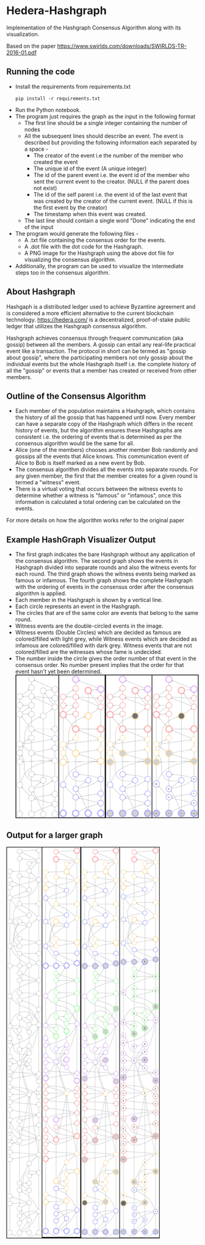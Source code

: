 # Hedera-Hashgraph
Implementation of the Hashgraph Consensus Algorithm along with its visualization.

Based on the paper https://www.swirlds.com/downloads/SWIRLDS-TR-2016-01.pdf

## Running the code
 - Install the requirements from requirements.txt
   ```
   pip install -r requirements.txt
   ```
 - Run the Python notebook.
 - The program just requires the graph as the input in the following format
   - The first line should be a single integer containing the number of nodes
   - All the subsequent lines should describe an event. The event is described but providing the following information each separated by a space -
     - The creator of the event i.e the number of the member who created the event
     - The unique id of the event (A unique integer)
     - The id of the parent event i.e. the event id of the member who sent the current event to the creator. (NULL if the parent does not exist)
     - The id of the self parent  i.e. the event id of the last event that was created by the creator of the current event. (NULL if this is the first event by the creator)
     - The timestamp when this event was created.
   - The last line should contain a single word "Done" indicating the end of the input
 - The program would generate the following files -
   - A .txt file containing the consensus order for the events.
   - A .dot file with the dot code for the Hashgraph.
   - A PNG image for the Hashgraph using the above dot file for visualizing the consensus algorithm.
 - Additionally, the program can be used to visualize the intermediate steps too in the consensus algorithm.
  
  

## About Hashgraph
Hashgaph is a distributed ledger used to achieve Byzantine agreement and is considered a 
more efficient alternative to the current blockchain technology. https://hedera.com/ is
a decentralized, proof-of-stake public ledger that utilizes the Hashgraph consensus 
algorithm.

Hashgraph achieves consensus through frequent communication (aka gossip) between all the members. A gossip can entail any real-life practical event like a transaction. The protocol in short can be termed as "gossip about gossip", where the participating members not only gossip about the individual events but the whole Hashgraph itself i.e. the complete history of all the "gossip" or events that a member has created or received from other members.

## Outline of the Consensus Algorithm 
 - Each member of the population maintains a Hashgraph, which contains the history of all the gossip that has happened until now. Every member can have a separate copy of the Hashgraph which differs in the recent history of events, but the algorithm ensures these Hashgraphs are consistent i.e. the ordering of events that is determined as per the consensus algorithm would be the same for all.
 - Alice (one of the members) chooses another member Bob randomly and gossips all the events that Alice knows. This communication event of Alice to Bob is itself marked as a new event by Bob.
 - The consensus algorithm divides all the events into separate rounds. For any given member, the first that the member creates for a given round is termed a "witness" event.
 - There is a virtual voting that occurs between the witness events to determine whether a witness is "famous" or "infamous", once this information is calculated a total ordering can be calculated on the events.

For more details on how the algorithm works refer to the original paper 


## Example HashGraph Visualizer Output
- The first graph indicates the bare Hashgraph without any application of the consensus algorithm. The second graph shows the events in Hashgraph divided into separate rounds and also the witness events for each round. The third graph shows the witness events being marked as famous or infamous. The fourth graph shows the complete Hashgraph with the ordering of events in the consensus order after the consensus algorithm is applied.
- Each member in the Hashgraph is shown by a vertical line.
- Each circle represents an event in the Hashgraph.
- The circles that are of the same color are events that belong to the same round.
- Witness events are the double-circled events in the image.
- Witness events (Double Circles) which are decided as famous are colored/filled with light grey, while Witness events which are decided as infamous are colored/filled with dark grey. Witness events that are not colored/filled are the witnesses whose fame is undecided.
- The number inside the circle gives the order number of that event in the consensus order. No number present implies that the order for that event hasn't yet been determined.
  ![alt text](https://github.com/atharva151101/Hedera_Hashgraph/blob/main/Hashgraph2_full.png)

## Output for a larger graph 
  
  ![alt text](https://github.com/atharva151101/Hedera_Hashgraph/blob/main/Hashgraph1_full.png)
